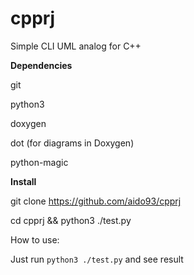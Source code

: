 # cpprj
Simple CLI UML analog for C++

**Dependencies**

git

python3

doxygen

dot (for diagrams in Doxygen)

python-magic

**Install**

git clone https://github.com/aido93/cpprj

cd cpprj && python3 ./test.py

How to use:

Just run `python3 ./test.py` and see result


